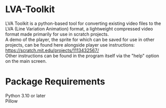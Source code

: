 # LVA-Toolkit
LVA Toolkit is a python-based tool for converting existing video files to the LVA (Line Variation Animation) format, a lightweight compressed video format made primarily for use in scratch projects.<br>
A demo of the player, the sprite for which can be saved for use in other projects, can be found here alongside player use instructions: https://scratch.mit.edu/projects/1113432567/<br>
Other instructions can be found in the program itself via the "help" option on the main screen.

# Package Requirements
Python 3.10 or later<br>
Pillow
